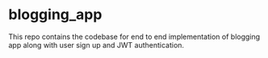# blogging_app
This repo contains the codebase for end to end implementation of blogging app along with user sign up and JWT authentication.

